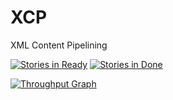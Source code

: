 # XCP
XML Content Pipelining

[![Stories in Ready](https://badge.waffle.io/ben-garside/XCP.svg?label=ready&title=Ready)](http://waffle.io/ben-garside/XCP) 
[![Stories in Done](https://badge.waffle.io/ben-garside/XCP.svg?label=ready&title=Done)](http://waffle.io/ben-garside/XCP)

[![Throughput Graph](https://graphs.waffle.io/ben-garside/XCP/throughput.svg)](https://waffle.io/ben-garside/XCP/metrics)
